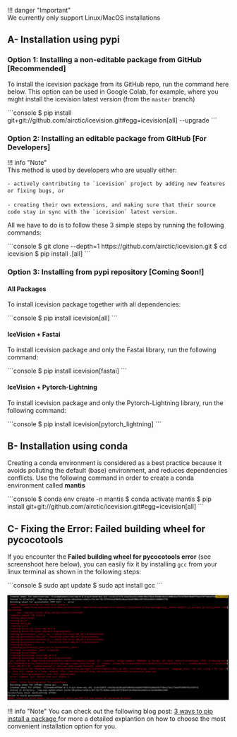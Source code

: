 !!! danger "Important"  
    We currently only support Linux/MacOS installations

## A- Installation using pypi

### **Option 1:** Installing a non-editable package from GitHub **[Recommended]**

To install the icevision package from its GitHub repo, run the command here below. This option can be used in Google Colab,
for example, where you might install the icevision latest version (from the `master` branch)

<div class="termy">
```console
$ pip install git+git://github.com/airctic/icevision.git#egg=icevision[all] --upgrade
```
</div>

### **Option 2:** Installing an editable package from GitHub **[For Developers]**

!!! info "Note"  
    This method is used by developers who are usually either:

    - actively contributing to `icevision` project by adding new features or fixing bugs, or 

    - creating their own extensions, and making sure that their source code stay in sync with the `icevision` latest version.

All we have to do is to follow these 3 simple steps by running the following commands:

<div class="termy">
```console
$ git clone --depth=1 https://github.com/airctic/icevision.git
$ cd icevision
$ pip install .[all]
```
</div>

### **Option 3:** Installing from pypi repository **[Coming Soon!]**
 
#### All Packages
To install icevision package together with all dependencies:

<div class="termy">
```console
$ pip install icevision[all]
```
</div>

#### IceVision + Fastai
To install icevision package and only the Fastai library, run the following command:

<div class="termy">
```console
$ pip install icevision[fastai]
```
</div>

#### IceVision + Pytorch-Lightning
To install icevision package and only the Pytorch-Lightning library, run the following command:

<div class="termy">
```console
$ pip install icevision[pytorch_lightning]
```
</div>

## B- Installation using conda
Creating a conda environment is considered as a best practice because it avoids polluting the default (base) environment, and reduces dependencies conflicts. Use the following command in order to create a conda environment called **mantis**

<div class="termy">
```console
$ conda env create -n mantis
$ conda activate mantis
$ pip install git+git://github.com/airctic/icevision.git#egg=icevision[all]
```
</div>

## C- Fixing the Error: Failed building wheel for pycocotools
If you encounter the **Failed building wheel for pycocotools error** (see screenshoot here below), you can easily fix it by installing  `gcc` from your linux terminal as shown in the following steps:

<div class="termy">
```console
$ sudo apt update
$ sudo apt install gcc
```
</div>

![image](images/pycoco-installation-issue.png)


!!! info "Note" 
    You can check out the following blog post: [3 ways to pip install a package ](https://ai-fast-track.github.io/blog/python/2020/03/17/how-to-pip-install-package.html) for more a detailed explantion on how to choose the most convenient installation option for you. 

